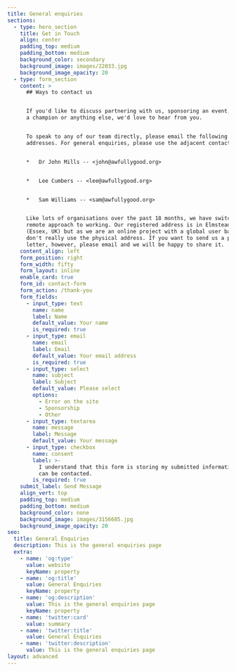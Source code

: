 ```yaml
---
title: General enquiries
sections:
  - type: hero_section
    title: Get in Touch
    align: center
    padding_top: medium
    padding_bottom: medium
    background_color: secondary
    background_image: images/22033.jpg
    background_image_opacity: 20
  - type: form_section
    content: >
      ## Ways to contact us


      If you'd like to discuss partnering with us, sponsoring an event, becoming
      a champion or anything else, we'd love to hear from you.


      To speak to any of our team directly, please email the following
      addresses. For general enquiries, please use the adjacent contact form.


      *   Dr John Mills -- <john@awfullygood.org>


      *   Lee Cumbers -- <lee@awfullygood.org>


      *   Sam Williams -- <sam@awfullygood.org>


      Like lots of organisations over the past 18 months, we have switched to a
      remote approach to working. Our registered address is in Elmstead Market
      (Essex, UK) but as we are an online project with a global user base, we
      don't really use the physical address. If you want to send us a physical
      letter, however, please email and we will be happy to share it.
    content_align: left
    form_position: right
    form_width: fifty
    form_layout: inline
    enable_card: true
    form_id: contact-form
    form_action: /thank-you
    form_fields:
      - input_type: text
        name: name
        label: Name
        default_value: Your name
        is_required: true
      - input_type: email
        name: email
        label: Email
        default_value: Your email address
        is_required: true
      - input_type: select
        name: subject
        label: Subject
        default_value: Please select
        options:
          - Error on the site
          - Sponsorship
          - Other
      - input_type: textarea
        name: message
        label: Message
        default_value: Your message
      - input_type: checkbox
        name: consent
        label: >-
          I understand that this form is storing my submitted information so I
          can be contacted.
        is_required: true
    submit_label: Send Message
    align_vert: top
    padding_top: medium
    padding_bottom: medium
    background_color: none
    background_image: images/3156605.jpg
    background_image_opacity: 20
seo:
  title: General Enquiries
  description: This is the general enquiries page
  extra:
    - name: 'og:type'
      value: website
      keyName: property
    - name: 'og:title'
      value: General Enquiries
      keyName: property
    - name: 'og:description'
      value: This is the general enquiries page
      keyName: property
    - name: 'twitter:card'
      value: summary
    - name: 'twitter:title'
      value: General Enquiries
    - name: 'twitter:description'
      value: This is the general enquiries page
layout: advanced
---
```

